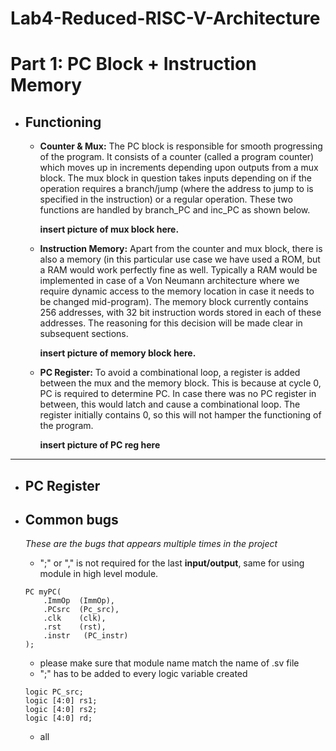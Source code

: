 # Lab4-Reduced-RISC-V-Architecture

# Part 1: PC Block + Instruction Memory

- ## Functioning

  - **Counter & Mux:** The PC block is responsible for smooth progressing of the program. It consists of a counter (called a program counter) which moves up in increments depending upon outputs from a mux block. The mux block in question takes inputs depending on if the operation requires a branch/jump (where the address to jump to is specified in the instruction) or a regular operation. These two functions are handled by branch_PC and inc_PC as shown below.

    **insert picture of mux block here.**

  - **Instruction Memory:** Apart from the counter and mux block, there is also a memory (in this particular use case we have used a ROM, but a RAM would work perfectly fine as well. Typically a RAM would be implemented in case of a Von Neumann architecture where we require dynamic access to the memory location in case it needs to be changed mid-program). The memory block currently contains 256 addresses, with 32 bit instruction words stored in each of these addresses. The reasoning for this decision will be made clear in subsequent sections.

    **insert picture of memory block here.**

  - **PC Register:** To avoid a combinational loop, a register is added between the mux and the memory block. This is because at cycle 0, PC is required to determine PC. In case there was no PC register in between, this would latch and cause a combinational loop. The register initially contains 0, so this will not hamper the functioning of the program.

    **insert picture of PC reg here**

---

- ## PC Register

- ## Common bugs

  *These are the bugs that appears multiple times in the project*

  - ";" or "," is not required for the last **input/output**, same for using module in high level module.

  ```
  PC myPC(
      .ImmOp  (ImmOp),
      .PCsrc  (Pc_src),
      .clk    (clk),
      .rst    (rst),
      .instr   (PC_instr)
  );
  ```

  - please make sure that module name match the name of .sv file
  - ";" has to be added to every logic variable created

  ```
  logic PC_src;
  logic [4:0] rs1;
  logic [4:0] rs2;
  logic [4:0] rd;
  ```

  - all 
